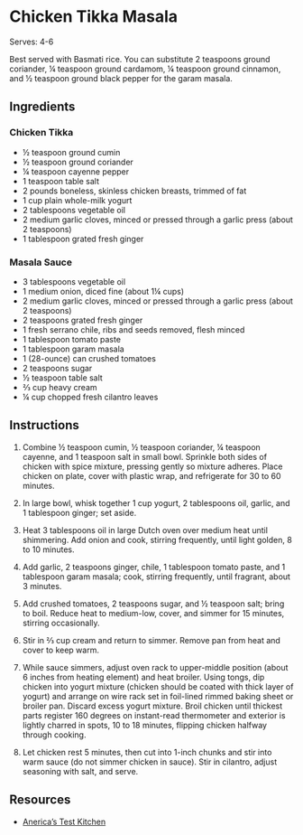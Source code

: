# Chicken Tikka Masala

Serves: 4-6

Best served with Basmati rice. You can substitute 2 teaspoons ground coriander, ¼ teaspoon ground cardamom, ¼ teaspoon ground cinnamon, and ½ teaspoon ground black pepper for the garam masala.

## Ingredients

### Chicken Tikka

* ½ teaspoon ground cumin
* ½ teaspoon ground coriander
* ¼ teaspoon cayenne pepper
* 1 teaspoon table salt
* 2 pounds boneless, skinless chicken breasts, trimmed of fat
* 1 cup plain whole-milk yogurt
* 2 tablespoons vegetable oil
* 2 medium garlic cloves, minced or pressed through a garlic press (about 2 teaspoons)
* 1 tablespoon grated fresh ginger

### Masala Sauce

* 3 tablespoons vegetable oil
* 1 medium onion, diced fine (about 1¼ cups)
* 2 medium garlic cloves, minced or pressed through a garlic press (about 2 teaspoons)
* 2 teaspoons grated fresh ginger
* 1 fresh serrano chile, ribs and seeds removed, flesh minced
* 1 tablespoon tomato paste
* 1 tablespoon garam masala
* 1 (28-ounce) can crushed tomatoes
* 2 teaspoons sugar
* ½ teaspoon table salt
* ⅔ cup heavy cream
* ¼ cup chopped fresh cilantro leaves

## Instructions

1. Combine ½ teaspoon cumin, ½ teaspoon coriander, ¼ teaspoon cayenne, and 1 teaspoon salt in small bowl. Sprinkle both sides of chicken with spice mixture, pressing gently so mixture adheres. Place chicken on plate, cover with plastic wrap, and refrigerate for 30 to 60 minutes.

2. In large bowl, whisk together 1 cup yogurt, 2 tablespoons oil, garlic, and 1 tablespoon ginger; set aside.

3. Heat 3 tablespoons oil in large Dutch oven over medium heat until shimmering. Add onion and cook, stirring frequently, until light golden, 8 to 10 minutes.

4. Add garlic, 2 teaspoons ginger, chile, 1 tablespoon tomato paste, and 1 tablespoon garam masala; cook, stirring frequently, until fragrant, about 3 minutes.

5. Add crushed tomatoes, 2 teaspoons sugar, and ½ teaspoon salt; bring to boil. Reduce heat to medium-low, cover, and simmer for 15 minutes, stirring occasionally.

6. Stir in ⅔ cup cream and return to simmer. Remove pan from heat and cover to keep warm.

7. While sauce simmers, adjust oven rack to upper-middle position (about 6 inches from heating element) and heat broiler. Using tongs, dip chicken into yogurt mixture (chicken should be coated with thick layer of yogurt) and arrange on wire rack set in foil-lined rimmed baking sheet or broiler pan. Discard excess yogurt mixture. Broil chicken until thickest parts register 160 degrees on instant-read thermometer and exterior is lightly charred in spots, 10 to 18 minutes, flipping chicken halfway through cooking.

8. Let chicken rest 5 minutes, then cut into 1-inch chunks and stir into warm sauce (do not simmer chicken in sauce). Stir in cilantro, adjust seasoning with salt, and serve.

## Resources

* [Anerica’s Test Kitchen](https://www.americastestkitchen.com/recipes/3829-chicken-tikka-masala)
